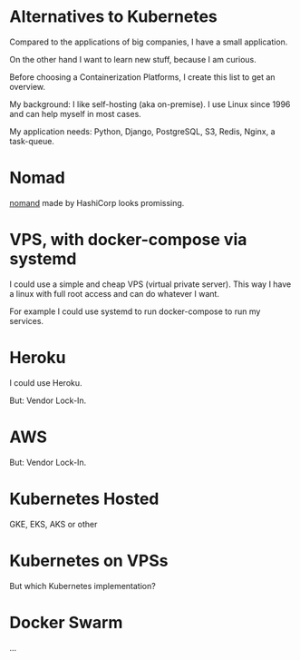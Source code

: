 # Alternatives to Kubernetes

Compared to the applications of big companies, I have a small application.

On the other hand I want to learn new stuff, because I am curious.

Before choosing a Containerization Platforms, I create this list to get an overview.

My background: I like self-hosting (aka on-premise). I use Linux since 1996 and
can help myself in most cases.

My application needs: Python, Django, PostgreSQL, S3, Redis, Nginx, a task-queue.

# Nomad

[nomand](https://www.nomadproject.io/) made by HashiCorp looks promissing. 

# VPS, with docker-compose via systemd

I could use a simple and cheap VPS (virtual private server). This way I have a linux
with full root access and can do whatever I want.

For example I could use systemd to run docker-compose to run my services.

# Heroku

I could use Heroku.

But: Vendor Lock-In.

# AWS

But: Vendor Lock-In.

# Kubernetes Hosted

GKE, EKS, AKS or other 

# Kubernetes on VPSs

But which Kubernetes implementation?

# Docker Swarm

...

